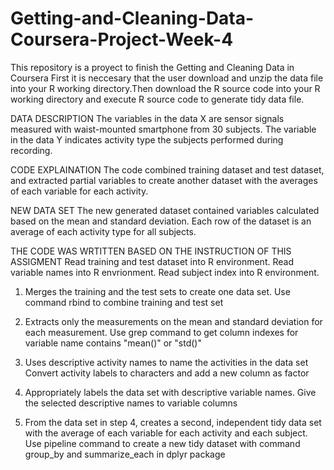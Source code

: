 # Getting-and-Cleaning-Data-Coursera-Project-Week-4
This repository is a proyect to finish the Getting and Cleaning Data in Coursera
First it is neccesary that the user download and unzip the data file into your R working directory.Then download the R source code into your R working directory and execute R source code to generate tidy data file.

DATA DESCRIPTION
The variables in the data X are sensor signals measured with waist-mounted smartphone from 30 subjects. The variable in the data Y indicates activity type the subjects performed during recording.

CODE EXPLAINATION 
The code combined training dataset and test dataset, and extracted partial variables to create another dataset with the averages of each variable for each activity.

NEW DATA SET
The new generated dataset contained variables calculated based on the mean and standard deviation. Each row of the dataset is an average of each activity type for all subjects.

THE CODE WAS WRTITTEN BASED ON THE INSTRUCTION OF THIS ASSIGMENT 
Read training and test dataset into R environment. 
Read variable names into R envrionment. 
Read subject index into R environment.

1. Merges the training and the test sets to create one data set. 
   Use command rbind to combine training and test set

2. Extracts only the measurements on the mean and standard deviation for each measurement. 
   Use grep command to get column indexes for variable name contains "mean()" or "std()"

3. Uses descriptive activity names to name the activities in the data set Convert activity labels to characters and add a new column as      factor

4. Appropriately labels the data set with descriptive variable names. 
   Give the selected descriptive names to variable columns

5. From the data set in step 4, creates a second, independent tidy data set with the average of each variable for each activity and each      subject. 
   Use pipeline command to create a new tidy dataset with command group_by and summarize_each in dplyr package

